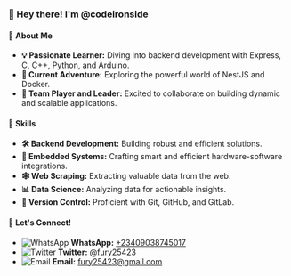 ### 👋 Hey there! I'm @codeironside

#### 🚀 About Me
- **💡 Passionate Learner:** Diving into backend development with Express, C, C++, Python, and Arduino.
- **🌱 Current Adventure:** Exploring the powerful world of NestJS and Docker.
- **🤝 Team Player and Leader:** Excited to collaborate on building dynamic and scalable applications.

#### 🔧 Skills
- **🛠️ Backend Development:** Building robust and efficient solutions.
- **🔌 Embedded Systems:** Crafting smart and efficient hardware-software integrations.
- **🕸️ Web Scraping:** Extracting valuable data from the web.
- **📊 Data Science:** Analyzing data for actionable insights.
- **🔄 Version Control:** Proficient with Git, GitHub, and GitLab.

#### 💬 Let's Connect!
- ![WhatsApp](https://img.icons8.com/color/20/000000/whatsapp--v1.png) **WhatsApp:** [+23409038745017](https://wa.me/message/LAH2PAVOTVTWA1)
- ![Twitter](https://img.icons8.com/color/20/000000/twitter--v1.png) **Twitter:** [@fury25423](https://twitter.com/fury25423)
- ![Email](https://img.icons8.com/color/20/000000/email.png) **Email:** [fury25423@gmail.com](mailto:fury25423@gmail.com)


<!---
codeironside/codeironside is a ✨ special ✨ repository because its `README.md` (this file) appears on your GitHub profile.
You can click the Preview link to take a look at your changes.
--->
